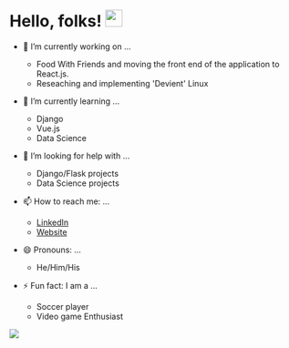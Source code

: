# Hello, folks! <img src="https://raw.githubusercontent.com/MartinHeinz/MartinHeinz/master/wave.gif" width="30px">

<!--
**justyeethan/justyeethan** is a ✨ _special_ ✨ repository because its `README.md` (this file) appears on your GitHub profile.

Here are some ideas to get you started:
- 👯 I’m looking to collaborate on ...
- 💬 Ask me about ...
-->

- 🔭 I’m currently working on ...
    - Food With Friends and moving the front end of the application to React.js.
    - Reseaching and implementing 'Devient' Linux
    
- 🌱 I’m currently learning ...
    - Django
    - Vue.js
    - Data Science
    

- 🤔 I’m looking for help with ...
    - Django/Flask projects
    - Data Science projects

- 📫 How to reach me: ...
    - [LinkedIn](http://linkedin.com/in/ethan-yee)
    - [Website](http://justyeethan.github.io/)

- 😄 Pronouns: ...
    - He/Him/His
- ⚡ Fun fact: I am a ...
    - Soccer player
    - Video game Enthusiast

<img align="center" src="https://github-readme-stats.vercel.app/api/<CARD_TYPE>/?username=<USERNAME>&theme=<THEME_NAME>" />
